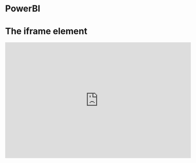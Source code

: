 # PowerBI

<!DOCTYPE html>
<html>
<body>

<h1>The iframe element</h1>

<iframe title="Report Section" width="600" height="373.5" src="https://app.powerbi.com/view?r=eyJrIjoiY2JiZTc3MWQtZjUyYi00NDVhLTg0ZmMtMDE3Mjk3Mjk5ZGRkIiwidCI6IjM4YTFlMGExLWI2YjEtNDJlOS1iM2E5LTU5NzYyNjY3MGIxNyIsImMiOjR9" frameborder="0" allowFullScreen="true"></iframe>

</body>
</html>
